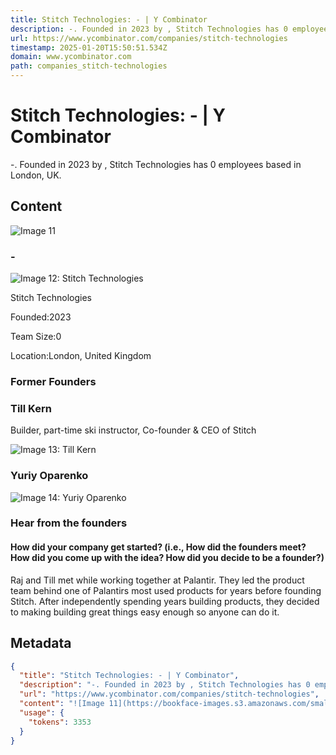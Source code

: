 ```yaml
---
title: Stitch Technologies: - | Y Combinator
description: -. Founded in 2023 by , Stitch Technologies has 0 employees based in London, UK.
url: https://www.ycombinator.com/companies/stitch-technologies
timestamp: 2025-01-20T15:50:51.534Z
domain: www.ycombinator.com
path: companies_stitch-technologies
---
```


# Stitch Technologies: - | Y Combinator


-. Founded in 2023 by , Stitch Technologies has 0 employees based in London, UK.


## Content

![Image 11](https://bookface-images.s3.amazonaws.com/small_logos/9a179ac34a5ab0366ecb80a5a4abbd3ccc101dbe.png)

### \-

![Image 12: Stitch Technologies](https://bookface-images.s3.us-west-2.amazonaws.com/logos/1f2ef1597e15a08dd1fe843ed41291f9ef7e0bff.png?X-Amz-Algorithm=AWS4-HMAC-SHA256&X-Amz-Credential=ASIAQC4NIECAID3TBFBI%2F20250120%2Fus-west-2%2Fs3%2Faws4_request&X-Amz-Date=20250120T155051Z&X-Amz-Expires=3600&X-Amz-Security-Token=IQoJb3JpZ2luX2VjELD%2F%2F%2F%2F%2F%2F%2F%2F%2F%2FwEaCXVzLXdlc3QtMiJHMEUCIGdw99YGOh%2FY1wOPt4bVN7Ew5J%2FMXDdk46QFcPuaJilVAiEAsWF9AXWQw66V4Dfzi5fd7wX6%2Fs4hh54hjJHyfA3QFx4q7gMIqf%2F%2F%2F%2F%2F%2F%2F%2F%2F%2FARAAGgwwMDYyMDE4MTEwNzIiDP7lDcG8fOe42LBqHyrCA3hPuxVzvlKVUsNJca%2BYJMM7IaHcMSKSU%2Ft7QZKqoGAw5ZRiFO3G9O%2BXfhKPcRAICyQ7y9d4ysyWrL%2FFkVu0j3oJ%2BtyCk%2FGkOpQsoZftllNTW706iSixFCrlC26IViBhRO%2FOzBCyEdS8qKxuwnXIwk4CBkwXorSfrRzxRQWHFh0tSrZhLSEhiG7iGkiMVErzzqa4NanESJRZ3eYHjgc%2BD6CtppjL2%2BITqMfOUqkDQhxttpikLaoaaBCnxTvkQo3AhPNw%2B9f%2ByLEEpNoB8OzadIV2GaXyyphpOfP5gdjSJ%2FSWwX0WqxdH4gszZoPcjBDat4PYEyHCWeMTXVx4NKJxC2M4mOmf%2BCfO%2FTiVy3wnQCJk%2FTWzRhGDQaQga7YcTbtZnYRY1w8%2FoAjb7ruBFfkoypCfTNqTNGqSftMceq1QBuN9N2lAP%2FPZh3kelM6y9MB5w4u4jgGiyffrElUfJqjeqwYQ%2FdWFMlLplXeEX86Gp9bEMYeliEJW3oG1eF6ppCwXkMsffXh1H%2B9q9zJKQ935iqQBDHzTobGtYOXIvv8w3gBi%2F2H39iM4n1A2V3Ar3BpY0E8EIs9fwreWVHj0RDOb%2FTXRZTDS27m8BjqlAYDYZ7ht0r5ndZk8wxyNFP1HCYelOdhRLbtwhdcRcAo9sQByFhi0rj5LH%2BsPWPGQl3WdZmtZ3uPNI82AbpwW9VOmuW77XmEGb%2B3VdMhtz9vXCd1aSkpJm%2FOl%2BvVKFFiWEZmgIqmYKszuk32aStcjzsV6QWIzQ3nicQRU9rfLXANl6R2DLUPDPUc8L63q9PqJ%2BxQzmS09oJ2l%2FOBrybvN%2FD2mrC0MtA%3D%3D&X-Amz-SignedHeaders=host&X-Amz-Signature=bf1246b9477d84a874634e2593229ca5c3df8ac7cc065d7cc4cdf9a4a9cfeb8d)

Stitch Technologies

Founded:2023

Team Size:0

Location:London, United Kingdom

### Former Founders

### Till Kern

Builder, part-time ski instructor, Co-founder & CEO of Stitch

![Image 13: Till Kern](https://bookface-images.s3.us-west-2.amazonaws.com/avatars/fc39a1de5dfd085090b52c89fd803fd3972d8e63.jpg?X-Amz-Algorithm=AWS4-HMAC-SHA256&X-Amz-Credential=ASIAQC4NIECAID3TBFBI%2F20250120%2Fus-west-2%2Fs3%2Faws4_request&X-Amz-Date=20250120T155051Z&X-Amz-Expires=3600&X-Amz-Security-Token=IQoJb3JpZ2luX2VjELD%2F%2F%2F%2F%2F%2F%2F%2F%2F%2FwEaCXVzLXdlc3QtMiJHMEUCIGdw99YGOh%2FY1wOPt4bVN7Ew5J%2FMXDdk46QFcPuaJilVAiEAsWF9AXWQw66V4Dfzi5fd7wX6%2Fs4hh54hjJHyfA3QFx4q7gMIqf%2F%2F%2F%2F%2F%2F%2F%2F%2F%2FARAAGgwwMDYyMDE4MTEwNzIiDP7lDcG8fOe42LBqHyrCA3hPuxVzvlKVUsNJca%2BYJMM7IaHcMSKSU%2Ft7QZKqoGAw5ZRiFO3G9O%2BXfhKPcRAICyQ7y9d4ysyWrL%2FFkVu0j3oJ%2BtyCk%2FGkOpQsoZftllNTW706iSixFCrlC26IViBhRO%2FOzBCyEdS8qKxuwnXIwk4CBkwXorSfrRzxRQWHFh0tSrZhLSEhiG7iGkiMVErzzqa4NanESJRZ3eYHjgc%2BD6CtppjL2%2BITqMfOUqkDQhxttpikLaoaaBCnxTvkQo3AhPNw%2B9f%2ByLEEpNoB8OzadIV2GaXyyphpOfP5gdjSJ%2FSWwX0WqxdH4gszZoPcjBDat4PYEyHCWeMTXVx4NKJxC2M4mOmf%2BCfO%2FTiVy3wnQCJk%2FTWzRhGDQaQga7YcTbtZnYRY1w8%2FoAjb7ruBFfkoypCfTNqTNGqSftMceq1QBuN9N2lAP%2FPZh3kelM6y9MB5w4u4jgGiyffrElUfJqjeqwYQ%2FdWFMlLplXeEX86Gp9bEMYeliEJW3oG1eF6ppCwXkMsffXh1H%2B9q9zJKQ935iqQBDHzTobGtYOXIvv8w3gBi%2F2H39iM4n1A2V3Ar3BpY0E8EIs9fwreWVHj0RDOb%2FTXRZTDS27m8BjqlAYDYZ7ht0r5ndZk8wxyNFP1HCYelOdhRLbtwhdcRcAo9sQByFhi0rj5LH%2BsPWPGQl3WdZmtZ3uPNI82AbpwW9VOmuW77XmEGb%2B3VdMhtz9vXCd1aSkpJm%2FOl%2BvVKFFiWEZmgIqmYKszuk32aStcjzsV6QWIzQ3nicQRU9rfLXANl6R2DLUPDPUc8L63q9PqJ%2BxQzmS09oJ2l%2FOBrybvN%2FD2mrC0MtA%3D%3D&X-Amz-SignedHeaders=host&X-Amz-Signature=d7dc19204bf47ca1111cf650527a9d485d1472a7727c1dda252c33ed735b9ee5)

### Yuriy Oparenko

![Image 14: Yuriy Oparenko](https://bookface-images.s3.us-west-2.amazonaws.com/avatars/a6a852bdfa700332c05cdd33e0576ff5bd6fe2dd.jpg?X-Amz-Algorithm=AWS4-HMAC-SHA256&X-Amz-Credential=ASIAQC4NIECAID3TBFBI%2F20250120%2Fus-west-2%2Fs3%2Faws4_request&X-Amz-Date=20250120T155051Z&X-Amz-Expires=3600&X-Amz-Security-Token=IQoJb3JpZ2luX2VjELD%2F%2F%2F%2F%2F%2F%2F%2F%2F%2FwEaCXVzLXdlc3QtMiJHMEUCIGdw99YGOh%2FY1wOPt4bVN7Ew5J%2FMXDdk46QFcPuaJilVAiEAsWF9AXWQw66V4Dfzi5fd7wX6%2Fs4hh54hjJHyfA3QFx4q7gMIqf%2F%2F%2F%2F%2F%2F%2F%2F%2F%2FARAAGgwwMDYyMDE4MTEwNzIiDP7lDcG8fOe42LBqHyrCA3hPuxVzvlKVUsNJca%2BYJMM7IaHcMSKSU%2Ft7QZKqoGAw5ZRiFO3G9O%2BXfhKPcRAICyQ7y9d4ysyWrL%2FFkVu0j3oJ%2BtyCk%2FGkOpQsoZftllNTW706iSixFCrlC26IViBhRO%2FOzBCyEdS8qKxuwnXIwk4CBkwXorSfrRzxRQWHFh0tSrZhLSEhiG7iGkiMVErzzqa4NanESJRZ3eYHjgc%2BD6CtppjL2%2BITqMfOUqkDQhxttpikLaoaaBCnxTvkQo3AhPNw%2B9f%2ByLEEpNoB8OzadIV2GaXyyphpOfP5gdjSJ%2FSWwX0WqxdH4gszZoPcjBDat4PYEyHCWeMTXVx4NKJxC2M4mOmf%2BCfO%2FTiVy3wnQCJk%2FTWzRhGDQaQga7YcTbtZnYRY1w8%2FoAjb7ruBFfkoypCfTNqTNGqSftMceq1QBuN9N2lAP%2FPZh3kelM6y9MB5w4u4jgGiyffrElUfJqjeqwYQ%2FdWFMlLplXeEX86Gp9bEMYeliEJW3oG1eF6ppCwXkMsffXh1H%2B9q9zJKQ935iqQBDHzTobGtYOXIvv8w3gBi%2F2H39iM4n1A2V3Ar3BpY0E8EIs9fwreWVHj0RDOb%2FTXRZTDS27m8BjqlAYDYZ7ht0r5ndZk8wxyNFP1HCYelOdhRLbtwhdcRcAo9sQByFhi0rj5LH%2BsPWPGQl3WdZmtZ3uPNI82AbpwW9VOmuW77XmEGb%2B3VdMhtz9vXCd1aSkpJm%2FOl%2BvVKFFiWEZmgIqmYKszuk32aStcjzsV6QWIzQ3nicQRU9rfLXANl6R2DLUPDPUc8L63q9PqJ%2BxQzmS09oJ2l%2FOBrybvN%2FD2mrC0MtA%3D%3D&X-Amz-SignedHeaders=host&X-Amz-Signature=0216091cde59a6aa75610cb80e0a064972742267b8f8d1413d35f36f80df208e)

### Hear from the founders

#### How did your company get started? (i.e., How did the founders meet? How did you come up with the idea? How did you decide to be a founder?)

Raj and Till met while working together at Palantir. They led the product team behind one of Palantirs most used products for years before founding Stitch. After independently spending years building products, they decided to making building great things easy enough so anyone can do it.

## Metadata

```json
{
  "title": "Stitch Technologies: - | Y Combinator",
  "description": "-. Founded in 2023 by , Stitch Technologies has 0 employees based in London, UK.",
  "url": "https://www.ycombinator.com/companies/stitch-technologies",
  "content": "![Image 11](https://bookface-images.s3.amazonaws.com/small_logos/9a179ac34a5ab0366ecb80a5a4abbd3ccc101dbe.png)\n\n### \\-\n\n![Image 12: Stitch Technologies](https://bookface-images.s3.us-west-2.amazonaws.com/logos/1f2ef1597e15a08dd1fe843ed41291f9ef7e0bff.png?X-Amz-Algorithm=AWS4-HMAC-SHA256&X-Amz-Credential=ASIAQC4NIECAID3TBFBI%2F20250120%2Fus-west-2%2Fs3%2Faws4_request&X-Amz-Date=20250120T155051Z&X-Amz-Expires=3600&X-Amz-Security-Token=IQoJb3JpZ2luX2VjELD%2F%2F%2F%2F%2F%2F%2F%2F%2F%2FwEaCXVzLXdlc3QtMiJHMEUCIGdw99YGOh%2FY1wOPt4bVN7Ew5J%2FMXDdk46QFcPuaJilVAiEAsWF9AXWQw66V4Dfzi5fd7wX6%2Fs4hh54hjJHyfA3QFx4q7gMIqf%2F%2F%2F%2F%2F%2F%2F%2F%2F%2FARAAGgwwMDYyMDE4MTEwNzIiDP7lDcG8fOe42LBqHyrCA3hPuxVzvlKVUsNJca%2BYJMM7IaHcMSKSU%2Ft7QZKqoGAw5ZRiFO3G9O%2BXfhKPcRAICyQ7y9d4ysyWrL%2FFkVu0j3oJ%2BtyCk%2FGkOpQsoZftllNTW706iSixFCrlC26IViBhRO%2FOzBCyEdS8qKxuwnXIwk4CBkwXorSfrRzxRQWHFh0tSrZhLSEhiG7iGkiMVErzzqa4NanESJRZ3eYHjgc%2BD6CtppjL2%2BITqMfOUqkDQhxttpikLaoaaBCnxTvkQo3AhPNw%2B9f%2ByLEEpNoB8OzadIV2GaXyyphpOfP5gdjSJ%2FSWwX0WqxdH4gszZoPcjBDat4PYEyHCWeMTXVx4NKJxC2M4mOmf%2BCfO%2FTiVy3wnQCJk%2FTWzRhGDQaQga7YcTbtZnYRY1w8%2FoAjb7ruBFfkoypCfTNqTNGqSftMceq1QBuN9N2lAP%2FPZh3kelM6y9MB5w4u4jgGiyffrElUfJqjeqwYQ%2FdWFMlLplXeEX86Gp9bEMYeliEJW3oG1eF6ppCwXkMsffXh1H%2B9q9zJKQ935iqQBDHzTobGtYOXIvv8w3gBi%2F2H39iM4n1A2V3Ar3BpY0E8EIs9fwreWVHj0RDOb%2FTXRZTDS27m8BjqlAYDYZ7ht0r5ndZk8wxyNFP1HCYelOdhRLbtwhdcRcAo9sQByFhi0rj5LH%2BsPWPGQl3WdZmtZ3uPNI82AbpwW9VOmuW77XmEGb%2B3VdMhtz9vXCd1aSkpJm%2FOl%2BvVKFFiWEZmgIqmYKszuk32aStcjzsV6QWIzQ3nicQRU9rfLXANl6R2DLUPDPUc8L63q9PqJ%2BxQzmS09oJ2l%2FOBrybvN%2FD2mrC0MtA%3D%3D&X-Amz-SignedHeaders=host&X-Amz-Signature=bf1246b9477d84a874634e2593229ca5c3df8ac7cc065d7cc4cdf9a4a9cfeb8d)\n\nStitch Technologies\n\nFounded:2023\n\nTeam Size:0\n\nLocation:London, United Kingdom\n\n### Former Founders\n\n### Till Kern\n\nBuilder, part-time ski instructor, Co-founder & CEO of Stitch\n\n![Image 13: Till Kern](https://bookface-images.s3.us-west-2.amazonaws.com/avatars/fc39a1de5dfd085090b52c89fd803fd3972d8e63.jpg?X-Amz-Algorithm=AWS4-HMAC-SHA256&X-Amz-Credential=ASIAQC4NIECAID3TBFBI%2F20250120%2Fus-west-2%2Fs3%2Faws4_request&X-Amz-Date=20250120T155051Z&X-Amz-Expires=3600&X-Amz-Security-Token=IQoJb3JpZ2luX2VjELD%2F%2F%2F%2F%2F%2F%2F%2F%2F%2FwEaCXVzLXdlc3QtMiJHMEUCIGdw99YGOh%2FY1wOPt4bVN7Ew5J%2FMXDdk46QFcPuaJilVAiEAsWF9AXWQw66V4Dfzi5fd7wX6%2Fs4hh54hjJHyfA3QFx4q7gMIqf%2F%2F%2F%2F%2F%2F%2F%2F%2F%2FARAAGgwwMDYyMDE4MTEwNzIiDP7lDcG8fOe42LBqHyrCA3hPuxVzvlKVUsNJca%2BYJMM7IaHcMSKSU%2Ft7QZKqoGAw5ZRiFO3G9O%2BXfhKPcRAICyQ7y9d4ysyWrL%2FFkVu0j3oJ%2BtyCk%2FGkOpQsoZftllNTW706iSixFCrlC26IViBhRO%2FOzBCyEdS8qKxuwnXIwk4CBkwXorSfrRzxRQWHFh0tSrZhLSEhiG7iGkiMVErzzqa4NanESJRZ3eYHjgc%2BD6CtppjL2%2BITqMfOUqkDQhxttpikLaoaaBCnxTvkQo3AhPNw%2B9f%2ByLEEpNoB8OzadIV2GaXyyphpOfP5gdjSJ%2FSWwX0WqxdH4gszZoPcjBDat4PYEyHCWeMTXVx4NKJxC2M4mOmf%2BCfO%2FTiVy3wnQCJk%2FTWzRhGDQaQga7YcTbtZnYRY1w8%2FoAjb7ruBFfkoypCfTNqTNGqSftMceq1QBuN9N2lAP%2FPZh3kelM6y9MB5w4u4jgGiyffrElUfJqjeqwYQ%2FdWFMlLplXeEX86Gp9bEMYeliEJW3oG1eF6ppCwXkMsffXh1H%2B9q9zJKQ935iqQBDHzTobGtYOXIvv8w3gBi%2F2H39iM4n1A2V3Ar3BpY0E8EIs9fwreWVHj0RDOb%2FTXRZTDS27m8BjqlAYDYZ7ht0r5ndZk8wxyNFP1HCYelOdhRLbtwhdcRcAo9sQByFhi0rj5LH%2BsPWPGQl3WdZmtZ3uPNI82AbpwW9VOmuW77XmEGb%2B3VdMhtz9vXCd1aSkpJm%2FOl%2BvVKFFiWEZmgIqmYKszuk32aStcjzsV6QWIzQ3nicQRU9rfLXANl6R2DLUPDPUc8L63q9PqJ%2BxQzmS09oJ2l%2FOBrybvN%2FD2mrC0MtA%3D%3D&X-Amz-SignedHeaders=host&X-Amz-Signature=d7dc19204bf47ca1111cf650527a9d485d1472a7727c1dda252c33ed735b9ee5)\n\n### Yuriy Oparenko\n\n![Image 14: Yuriy Oparenko](https://bookface-images.s3.us-west-2.amazonaws.com/avatars/a6a852bdfa700332c05cdd33e0576ff5bd6fe2dd.jpg?X-Amz-Algorithm=AWS4-HMAC-SHA256&X-Amz-Credential=ASIAQC4NIECAID3TBFBI%2F20250120%2Fus-west-2%2Fs3%2Faws4_request&X-Amz-Date=20250120T155051Z&X-Amz-Expires=3600&X-Amz-Security-Token=IQoJb3JpZ2luX2VjELD%2F%2F%2F%2F%2F%2F%2F%2F%2F%2FwEaCXVzLXdlc3QtMiJHMEUCIGdw99YGOh%2FY1wOPt4bVN7Ew5J%2FMXDdk46QFcPuaJilVAiEAsWF9AXWQw66V4Dfzi5fd7wX6%2Fs4hh54hjJHyfA3QFx4q7gMIqf%2F%2F%2F%2F%2F%2F%2F%2F%2F%2FARAAGgwwMDYyMDE4MTEwNzIiDP7lDcG8fOe42LBqHyrCA3hPuxVzvlKVUsNJca%2BYJMM7IaHcMSKSU%2Ft7QZKqoGAw5ZRiFO3G9O%2BXfhKPcRAICyQ7y9d4ysyWrL%2FFkVu0j3oJ%2BtyCk%2FGkOpQsoZftllNTW706iSixFCrlC26IViBhRO%2FOzBCyEdS8qKxuwnXIwk4CBkwXorSfrRzxRQWHFh0tSrZhLSEhiG7iGkiMVErzzqa4NanESJRZ3eYHjgc%2BD6CtppjL2%2BITqMfOUqkDQhxttpikLaoaaBCnxTvkQo3AhPNw%2B9f%2ByLEEpNoB8OzadIV2GaXyyphpOfP5gdjSJ%2FSWwX0WqxdH4gszZoPcjBDat4PYEyHCWeMTXVx4NKJxC2M4mOmf%2BCfO%2FTiVy3wnQCJk%2FTWzRhGDQaQga7YcTbtZnYRY1w8%2FoAjb7ruBFfkoypCfTNqTNGqSftMceq1QBuN9N2lAP%2FPZh3kelM6y9MB5w4u4jgGiyffrElUfJqjeqwYQ%2FdWFMlLplXeEX86Gp9bEMYeliEJW3oG1eF6ppCwXkMsffXh1H%2B9q9zJKQ935iqQBDHzTobGtYOXIvv8w3gBi%2F2H39iM4n1A2V3Ar3BpY0E8EIs9fwreWVHj0RDOb%2FTXRZTDS27m8BjqlAYDYZ7ht0r5ndZk8wxyNFP1HCYelOdhRLbtwhdcRcAo9sQByFhi0rj5LH%2BsPWPGQl3WdZmtZ3uPNI82AbpwW9VOmuW77XmEGb%2B3VdMhtz9vXCd1aSkpJm%2FOl%2BvVKFFiWEZmgIqmYKszuk32aStcjzsV6QWIzQ3nicQRU9rfLXANl6R2DLUPDPUc8L63q9PqJ%2BxQzmS09oJ2l%2FOBrybvN%2FD2mrC0MtA%3D%3D&X-Amz-SignedHeaders=host&X-Amz-Signature=0216091cde59a6aa75610cb80e0a064972742267b8f8d1413d35f36f80df208e)\n\n### Hear from the founders\n\n#### How did your company get started? (i.e., How did the founders meet? How did you come up with the idea? How did you decide to be a founder?)\n\nRaj and Till met while working together at Palantir. They led the product team behind one of Palantirs most used products for years before founding Stitch. After independently spending years building products, they decided to making building great things easy enough so anyone can do it.",
  "usage": {
    "tokens": 3353
  }
}
```
